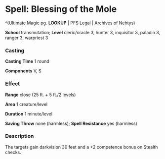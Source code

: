 # Spell: Blessing of the Mole

^([Ultimate Magic][ss-blessing-of-the-mole] pg. **LOOKUP** | PFS Legal | [Archives of Nehtys][sn-blessing-of-the-mole])

**School** transmutation; **Level** cleric/oracle 3, hunter 3, inquisitor 3, paladin 3, ranger 3, warpriest 3

### Casting

**Casting Time** 1 round   

**Components** V, S

### Effect

**Range** close (25 ft. + 5 ft./2 levels)  

**Area** 1 creature/level  

**Duration** 1 minute/level  

**Saving Throw** none (harmless); **Spell Resistance** yes (harmless)

### Description

The targets gain darkvision 30 feet and a +2 competence bonus on Stealth checks.

[ss-blessing-of-the-mole]: http://paizo.com/pathfinderRPG/v57
[sn-blessing-of-the-mole]: http://www.archivesofnethys.com/SpellDisplay.aspx?ItemName=Blessing%20of%20the%20Mole